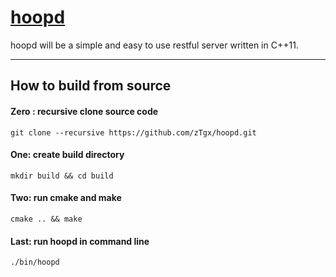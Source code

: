 # [hoopd](https://github.com/zTgx/hoopd)
hoopd will be a simple and easy to use restful server written in C++11.

---  
## How to build from source
#### Zero : recursive clone source code
```shell
git clone --recursive https://github.com/zTgx/hoopd.git
```
#### One: create build directory 
```shell
mkdir build && cd build
```
#### Two: run cmake and make
```shell
cmake .. && make
```
#### Last: run hoopd in command line
```shell
./bin/hoopd
```

